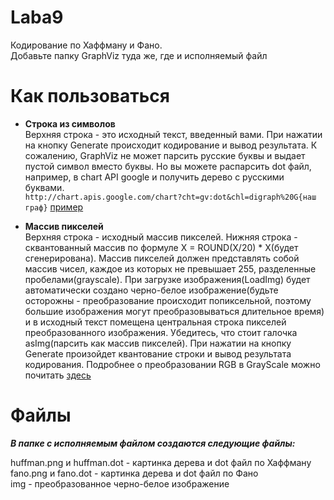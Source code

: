 # Laba9
Кодирование по Хаффману и Фано.</br>
Добавьте папку GraphViz туда же, где и исполняемый файл
# Как пользоваться
* **Строка из символов**</br>
Верхняя строка - это исходный текст, введенный вами. При нажатии на кнопку Generate происходит кодирование и вывод результата. К сожалению, GraphViz не может парсить русские буквы и выдает пустой символ вместо буквы. Но вы можете распарсить dot файл, например, в chart API google и получить дерево с русскими буквами.</br>
`http://chart.apis.google.com/chart?cht=gv:dot&chl=digraph%20G{наш граф}`
[пример](http://chart.apis.google.com/chart?cht=gv:dot&chl=digraph%20G{graph%20[ranksep=0];%20{Node8%20[label=6];}%20-%3E%20{Node6%20[label=2];}%20[label%20=%200];%20{Node8%20[label=6];}%20-%3E%20{Node7%20[label=4];}%20[label%20=%201];%20{Node6%20[label=2];}%20-%3E%20{Node3%20[shape%20=%20record,%20label%20=%20%22{{%D0%B9|1}|00}%22]}%20[label%20=%200];%20{Node6%20[label=2];}%20-%3E%20{Node4%20[shape%20=%20record,%20label%20=%20%22{{%D1%86|1}|01}%22]}%20[label%20=%201];%20{Node7%20[label=4];}%20-%3E%20{Node2%20[shape%20=%20record,%20label%20=%20%22{{%D0%B0|2}|10}%22]}%20[label%20=%200];%20{Node7%20[label=4];}%20-%3E%20{Node5%20[label=2];}%20[label%20=%201];%20{Node5%20[label=2];}%20-%3E%20{Node0%20[shape%20=%20record,%20label%20=%20%22{{%D1%84|1}|110}%22]}%20[label%20=%200];%20{Node5%20[label=2];}%20-%3E%20{Node1%20[shape%20=%20record,%20label%20=%20%22{{%D1%8B|1}|111}%22]}%20[label%20=%201];})

* **Массив пикселей**</br>
Верхняя строка - исходный массив пикселей. Нижняя строка - сквантованный массив по формуле X = ROUND(X/20) * X(будет сгенерирована). Массив пикселей должен представлять собой массив чисел, каждое из которых не превышает 255, разделенные пробелами(grayscale). При загрузке изображения(LoadImg) будет автоматически создано черно-белое изображение(будьте осторожны - преобразование происходит попиксельной, поэтому большие изображения могут преобразовываться длительное время) и в исходный текст помещена центральная строка пикселей преобразованного изображения. Убедитесь, что стоит галочка asImg(парсить как массив пикселей). При нажатии на кнопку Generate произойдет квантование строки и вывод результата кодирования. Подробнее о преобразовании RGB в GrayScale можно почитать [здесь](https://en.wikipedia.org/wiki/Grayscale) 
# Файлы
***В папке с исполняемым файлом создаются следующие файлы:***

huffman.png и huffman.dot - картинка дерева и dot файл по Хаффману</br>
fano.png и fano.dot - картинка дерева и dot файл по Фано</br>
img - преобразованное черно-белое изображение</br>
